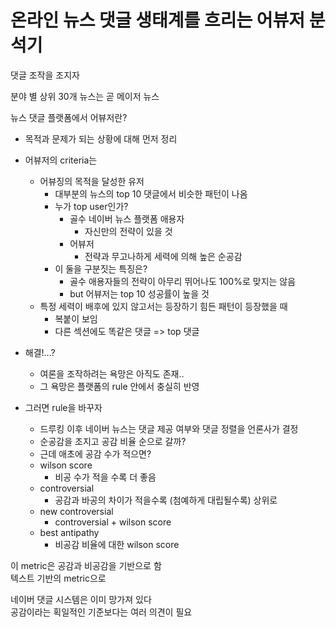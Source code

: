 # 온라인 뉴스 댓글 생태계를 흐리는 어뷰저 분석기
댓글 조작을 조지자

분야 별 상위 30개 뉴스는 곧 메이저 뉴스

뉴스 댓글 플랫폼에서 어뷰저란?
* 목적과 문제가 되는 상황에 대해 먼저 정리
* 어뷰저의 criteria는
  * 어뷰징의 목적을 달성한 유저
    * 대부분의 뉴스의 top 10 댓글에서 비슷한 패턴이 나옴
    * 누가 top user인가?
      * 골수 네이버 뉴스 플랫폼 애용자
        * 자신만의 전략이 있을 것
      * 어뷰저
        * 전략과 무고나하게 세력에 의해 높은 순공감
    * 이 둘을 구분짓는 특징은?
      * 골수 애용자들의 전략이 아무리 뛰어나도 100%로 맞지는 않음
      * but 어뷰저는 top 10 성공률이 높을 것
  * 특정 세력이 배후에 있지 않고서는 등장하기 힘든 패턴이 등장했을 때
    * 복붙이 보임
    * 다른 섹션에도 똑같은 댓글 => top 댓글
* 해결!...?
  * 여론을 조작하려는 욕망은 아직도 존재..
  * 그 욕망은 플랫폼의 rule 안에서 충실히 반영
  
* 그러면 rule을 바꾸자
  * 드루킹 이후 네이버 뉴스는 댓글 제공 여부와 댓글 정렬을 언론사가 결정
  * 순공감을 조지고 공감 비율 순으로 갈까?
  * 근데 애초에 공감 수가 적으면?
  * wilson score
    * 비공 수가 적을 수록 더 좋음
  * controversial
    * 공감과 바공의 차이가 적을수록 (첨예하게 대립될수록) 상위로
  * new controversial
    * controversial + wilson score
  * best antipathy
    * 비공감 비율에 대한 wilson score
    
이 metric은 공감과 비공감을 기반으로 함<br>
텍스트 기반의 metric으로

네이버 댓글 시스템은 이미 망가져 있다<br>
공감이라는 획일적인 기준보다는 여러 의견이 필요